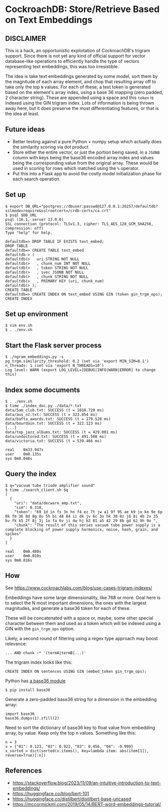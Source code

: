 # CockroachDB: Store/Retrieve Based on Text Embeddings

## DISCLAIMER
This is a hack, an opportunistic exploitation of CockroachDB's trigram
support.  Since there is not yet any kind of official support for vector database-like
operations to efficiently handle the type of vectors representing text embeddings, this
was too irresistible.

The idea is take text embeddings generated by some model, sort them by the magnitude of
each array element, and chop that resulting array off to take only the top `N` values.
For each of these, a text token is generated based on the element's array index, using
a base 36 mapping (zero padded, 2 character string).  These are appended using a space
and this `token` is indexed using the GIN trigram index.  Lots of information is being
thrown away here, but it does preserve the most differentiating features, or that is the
idea at least.

## Future ideas

* Better testing against a pure Python + numpy setup which actually does the similarity scoring
via dot product
* Store either the entire vector, or just the portion being saved, in a `JSONB` column with
keys being the base36 encoded array index and values being the corresponding value from the
original array.  These would be used in scoring for rows which matched using the `%` operator.
* Put this into a Flask app to avoid the costly model initialization phase for each search
operation.

## Set up

```
$ export DB_URL="postgres://dbuser:passwd@127.0.0.1:26257/defaultdb?sslmode=require&sslrootcert=/crdb-certs/ca.crt"
$ psql $DB_URL
psql (16.1, server 13.0.0)
SSL connection (protocol: TLSv1.3, cipher: TLS_AES_128_GCM_SHA256, compression: off)
Type "help" for help.

defaultdb=> DROP TABLE IF EXISTS text_embed;
DROP TABLE
defaultdb=> CREATE TABLE text_embed
defaultdb-> (
defaultdb(>   uri STRING NOT NULL
defaultdb(>   , chunk_num INT NOT NULL
defaultdb(>   , token STRING NOT NULL
defaultdb(>   , svec JSONB NOT NULL
defaultdb(>   , chunk STRING NOT NULL
defaultdb(>   , PRIMARY KEY (uri, chunk_num)
defaultdb(> );
CREATE TABLE
defaultdb=> CREATE INDEX ON text_embed USING GIN (token gin_trgm_ops);
CREATE INDEX
```

## Set up environment

```
$ vim env.sh
$ . ./env.sh
```

## Start the Flask server process

```
$ ./ngram_embeddings.py -s
pg_trgm.similarity_threshold: 0.2 (set via 'export MIN_SIM=0.1')
n_threads: 1 (set via 'export N_THREADS=10')
Log level: WARN (export LOG_LEVEL=[DEBUG|INFO|WARN|ERROR] to change this)
```

## Index some documents

```
$ . ./env.sh
$ time ./index_doc.py ./data/*.txt
data/5am_club.txt: SUCCESS (t = 1010.720 ms)
data/aus_nz.txt: SUCCESS (t = 323.854 ms)
data/bafta_awards.txt: SUCCESS (t = 179.528 ms)
data/bourdain.txt: SUCCESS (t = 322.123 ms)
[...]
data/top_jazz_albums.txt: SUCCESS (t = 429.001 ms)
data/undoctored.txt: SUCCESS (t = 491.508 ms)
data/victoria.txt: SUCCESS (t = 539.466 ms)

real	0m33.947s
user	0m0.135s
sys	0m0.048s
```

## Query the index

```
$ q="vacuum tube triode amplifier sound"
$ time ./search_client.sh $q
[
  {
    "uri": "data/decware_amp.txt",
    "sim": 0.318,
    "token": "69 1d in fs 3n hn f4 ez 7t jw a1 9f 95 ae k9 jo ke 9e 6p 0k fm 36 8d 8g 8u 5h bi 48 84 ii dk jv 6c 3o hk 38 8z j6 8i 4b 2x 35 bv fk k5 2f 8j 3j 1o fa 6v ji dw hj b2 81 a5 42 29 8b gd 62 9h 9o ",
    "chunk": "The result of this series vacuum tube power supply is a complete blocking of power supply harmonics, noise, hash, grain, and spikes"
  }
]

real	0m0.480s
user	0m0.010s
sys	0m0.016s
```

## How

See https://www.cockroachlabs.com/blog/use-cases-trigram-indexes/

Embeddings have some large dimensionality, like 768 or more.  Goal here is to
select the N most important dimensions, the ones with the largest magnitudes,
and generate a base36 token for each of these.

These will be concatenated with a space or, maybe, some other special
character between them and used as a token which will be indexed using a GIN with
the `gin_trgm_ops` option.

Likely, a second round of filtering using a regex type approach may boost relevance:
```
... AND chunk ~* '(termA|termB|...)'
```

The trigram index looks like this:
```
CREATE INDEX ON sentences USING GIN (embed_token gin_trgm_ops);
```

Python has [a base36 module](https://pypi.org/project/base36/)

```
$ pip install base36
```

Generate a zero-padded base36 string for a dimension in the embedding array:
```
import base36
base36.dumps(1).zfill(2)
```

Need to sort the dictionary of base36 key to float value from embedding array, by value.
Keep only the top n values.  Something like this:
```
n = 3
x = {"01": 0.123, "02": 0.922, "03": 0.456, "04": -0.999}
x_sorted = dict(sorted(x.items(), key=lambda item: abs(item[1]), reverse=True)[:n])
```

## References

* https://stackoverflow.blog/2023/11/09/an-intuitive-introduction-to-text-embeddings/
* https://huggingface.co/blog/bert-101
* https://huggingface.co/distilbert/distilbert-base-uncased
* https://mccormickml.com/2019/05/14/BERT-word-embeddings-tutorial/

